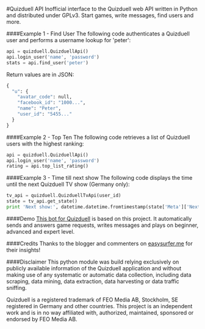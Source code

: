 #Quizduell API
Inofficial interface to the Quizduell web API written in Python and distributed under GPLv3. Start games, write messages, find users and more.

####Example 1 - Find User
The following code authenticates a Quizduell user and performs a username lookup for 'peter':
```python
api = quizduell.QuizduellApi()
api.login_user('name', 'password')
stats = api.find_user('peter')
```
Return values are in JSON:
```python
{
  "u": {
    "avatar_code": null, 
    "facebook_id": "1000...", 
    "name": "Peter", 
    "user_id": "5455..."
  }
}

```
####Example 2 - Top Ten
The following code retrieves a list of Quizduell users with the highest ranking:
```python
api = quizduell.QuizduellApi()
api.login_user('name', 'password')
rating = api.top_list_rating()
```

####Example 3 - Time till next show
The following code displays the time until the next Quizduell TV show (Germany only):
```python
tv_api = quizduell.QuizduellTvApi(user_id)
state = tv_api.get_state()
print 'Next show:', datetime.datetime.fromtimestamp(state['Meta']['NextShowDate'])
```

####Demo
[This bot for Quizduell](http://quizgamebot.appspot.com) is based on this project. It automatically sends and answers game requests, writes messages and plays on beginner, advanced and expert level.

####Credits
Thanks to the blogger and commenters on [easysurfer.me](http://easysurfer.me/wordpress/?p=761) for their insights!

####Disclaimer
This python module was build relying exclusively on publicly available information of the Quizduell application and without making use of any systematic or automatic data collection, including data scraping, data mining, data extraction, data harvesting or data traffic sniffing.

Quizduell is a registered trademark of FEO Media AB, Stockholm, SE registered in Germany and other countries. This project is an independent work and is in no way affiliated with, authorized, maintained, sponsored or endorsed by FEO Media AB.
